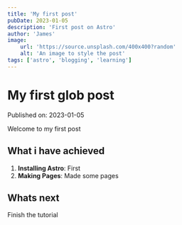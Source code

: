 ```yaml
---
title: 'My first post'
pubDate: 2023-01-05
description: 'First post on Astro'
author: 'James'
image:
    url: 'https://source.unsplash.com/400x400?random'
    alt: 'An image to style the post'
tags: ['astro', 'blogging', 'learning']
---
```


# My first glob post

Published on: 2023-01-05

Welcome to my first post

## What i have achieved

1. **Installing Astro**: First
2. **Making Pages**: Made some pages

## Whats next

Finish the tutorial
